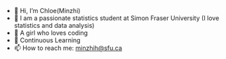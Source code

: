 - 👋 Hi, I’m Chloe(Minzhi)
- 🤩 I am a passionate statistics student at Simon Fraser University (I love statistics and data analysis)
- 👀 A girl who loves coding
- 🌱 Continuous Learning
- 📫 How to reach me: minzhih@sfu.ca

<!---
minzhih/minzhih is a ✨ special ✨ repository because its `README.md` (this file) appears on your GitHub profile.
You can click the Preview link to take a look at your changes.
--->
